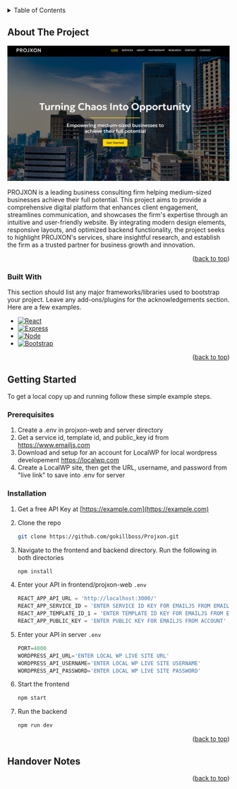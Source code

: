 <!-- Improved compatibility of back to top link: See: https://github.com/othneildrew/Best-README-Template/pull/73 -->
<a id="readme-top"></a>
<!--
*** Thanks for checking out the Best-README-Template. If you have a suggestion
*** that would make this better, please fork the repo and create a pull request
*** or simply open an issue with the tag "enhancement".
*** Don't forget to give the project a star!
*** Thanks again! Now go create something AMAZING! :D
-->



<!-- PROJECT SHIELDS -->
<!--
*** I'm using markdown "reference style" links for readability.
*** Reference links are enclosed in brackets [ ] instead of parentheses ( ).
*** See the bottom of this document for the declaration of the reference variables
*** for contributors-url, forks-url, etc. This is an optional, concise syntax you may use.
*** https://www.markdownguide.org/basic-syntax/#reference-style-links
-->



<!-- PROJECT LOGO -->
<!-- <br />
<div align="center">
  <a href="https://github.com/othneildrew/Best-README-Template">
    <img src="images/logo.png" alt="Logo" width="80" height="80">
  </a> 

  <h3 align="center">Best-README-Template</h3>
</div> -->


<!-- TABLE OF CONTENTS -->
<details>
  <summary>Table of Contents</summary>
  <ol>
    <li>
      <a href="#about-the-project">About The Project</a>
      <ul>
        <li><a href="#built-with">Built With</a></li>
      </ul>
    </li>
    <li>
      <a href="#getting-started">Getting Started</a>
      <ul>
        <li><a href="#prerequisites">Prerequisites</a></li>
        <li><a href="#installation">Installation</a></li>
      </ul>
    </li>
    <li><a href="#usage">Usage</a></li>
    <li><a href="#roadmap">Roadmap</a></li>
    <li><a href="#contributing">Contributing</a></li>
    <li><a href="#license">License</a></li>
    <li><a href="#contact">Contact</a></li>
    <li><a href="#acknowledgments">Acknowledgments</a></li>
  </ol>
</details>



<!-- ABOUT THE PROJECT -->
## About The Project

[![Product Name Screen Shot][product-screenshot]](https://testprojxon.onrender.com)

PROJXON is a leading business consulting firm helping medium-sized businesses achieve their full potential. This project aims to provide a comprehensive digital platform that enhances client engagement, streamlines communication, and showcases the firm's expertise through an intuitive and user-friendly website. By integrating modern design elements, responsive layouts, and optimized backend functionality, the project seeks to highlight PROJXON's services, share insightful research, and establish the firm as a trusted partner for business growth and innovation.



<p align="right">(<a href="#readme-top">back to top</a>)</p>



### Built With

This section should list any major frameworks/libraries used to bootstrap your project. Leave any add-ons/plugins for the acknowledgements section. Here are a few examples.

* [![React][React.js]][React-url]
* [![Express][Express.js]][Express-url]
* [![Node][Node.js]][Node-url]
* [![Bootstrap][Bootstrap.com]][Bootstrap-url]

<p align="right">(<a href="#readme-top">back to top</a>)</p>



<!-- GETTING STARTED -->
## Getting Started

To get a local copy up and running follow these simple example steps.

### Prerequisites

1. Create a .env in projxon-web and server directory
2. Get a service id, template id, and public_key id from https://www.emailjs.com
3. Download and setup for an account for LocalWP for local wordpress developement https://localwp.com
4. Create a LocalWP site, then get the URL, username, and password from "live link" to save into .env for server


### Installation

1. Get a free API Key at [https://example.com](https://example.com)
2. Clone the repo
   ```sh
   git clone https://github.com/gokillboss/Projxon.git
   ```
3. Navigate to the frontend and backend directory. Run the following in both directories
   ```sh
   npm install
   ```
4. Enter your API in frontend/projxon-web `.env`
   ```js
   REACT_APP_API_URL = 'http://localhost:3000/'
   REACT_APP_SERVICE_ID = 'ENTER SERVICE ID KEY FOR EMAILJS FROM EMAIL SERVICE'
   REACT_APP_TEMPLATE_ID_1 = 'ENTER TEMPLATE ID KEY FOR EMAILJS FROM EMAIL TEMPLATE'
   REACT_APP_PUBLIC_KEY = 'ENTER PUBLIC KEY FOR EMAILJS FROM ACCOUNT'
   ```
5. Enter your API in server `.env`
   ```js
   PORT=4000
   WORDPRESS_API_URL='ENTER LOCAL WP LIVE SITE URL'
   WORDPRESS_API_USERNAME='ENTER LOCAL WP LIVE SITE USERNAME'
   WORDPRESS_API_PASSWORD='ENTER LOCAL WP LIVE SITE PASSWORD'

6. Start the frontend
   ```sh
   npm start
   ```

7. Run the backend
   ```sh
   npm run dev
   ```

<p align="right">(<a href="#readme-top">back to top</a>)</p>


<!-- HANDOVER -->
## Handover Notes

<!-- - [x] Add Changelog
- [x] Add back to top links
- [ ] Add Additional Templates w/ Examples
- [ ] Add "components" document to easily copy & paste sections of the readme -->

<p align="right">(<a href="#readme-top">back to top</a>)</p>


<!-- ROADMAP -->
<!-- ## Roadmap

- [x] Add Changelog
- [x] Add back to top links
- [ ] Add Additional Templates w/ Examples
- [ ] Add "components" document to easily copy & paste sections of the readme
- [ ] Multi-language Support
    - [ ] Chinese
    - [ ] Spanish -->


<!-- <p align="right">(<a href="#readme-top">back to top</a>)</p> -->



<!-- CONTRIBUTING -->
<!-- ## Contributing

Contributions are what make the open source community such an amazing place to learn, inspire, and create. Any contributions you make are **greatly appreciated**.

If you have a suggestion that would make this better, please fork the repo and create a pull request. You can also simply open an issue with the tag "enhancement".
Don't forget to give the project a star! Thanks again!

1. Fork the Project
2. Create your Feature Branch (`git checkout -b feature/AmazingFeature`)
3. Commit your Changes (`git commit -m 'Add some AmazingFeature'`)
4. Push to the Branch (`git push origin feature/AmazingFeature`)
5. Open a Pull Request

### Top contributors:

<a href="https://github.com/gokillboss/Projxon/graphs/contributors">
  <img src="https://contrib.rocks/image?repo=gokillboss/Projxon" />
</a>

<p align="right">(<a href="#readme-top">back to top</a>)</p> -->


<!-- MARKDOWN LINKS & IMAGES -->
<!-- https://www.markdownguide.org/basic-syntax/#reference-style-links -->
[product-screenshot]: projxon-web/src/assets/image.png
[React.js]: https://img.shields.io/badge/React-20232A?style=for-the-badge&logo=react&logoColor=61DAFB
[React-url]: https://reactjs.org/
[Express.js]: https://img.shields.io/badge/express.js-%23404d59.svg?style=for-the-badge&logo=express&logoColor=%2361DAFB
[Express-url]: https://expressjs.com
[Node.js]: https://img.shields.io/badge/node.js-6DA55F?style=for-the-badge&logo=node.js&logoColor=white
[Node-url]: https://nodejs.org/en
[Bootstrap.com]: https://img.shields.io/badge/Bootstrap-563D7C?style=for-the-badge&logo=bootstrap&logoColor=white
[Bootstrap-url]: https://getbootstrap.com
